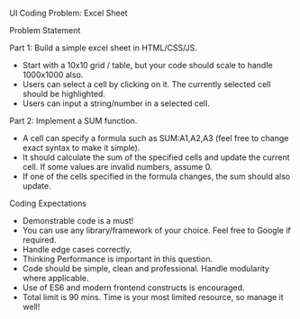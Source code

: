 UI Coding Problem: Excel Sheet

Problem Statement

Part 1: Build a simple excel sheet in HTML/CSS/JS.

- Start with a 10x10 grid / table, but your code should scale to handle 1000x1000 also.
- Users can select a cell by clicking on it. The currently selected cell should be highlighted.
- Users can input a string/number in a selected cell.

Part 2: Implement a SUM function.

- A cell can specify a formula such as SUM:A1,A2,A3 (feel free to change exact syntax to
  make it simple).
- It should calculate the sum of the specified cells and update the current cell. If some
  values are invalid numbers, assume 0.
- If one of the cells specified in the formula changes, the sum should also update.

Coding Expectations

- Demonstrable code is a must!
- You can use any library/framework of your choice. Feel free to Google if required.
- Handle edge cases correctly.
- Thinking Performance is important in this question.
- Code should be simple, clean and professional. Handle modularity where applicable.
- Use of ES6 and modern frontend constructs is encouraged.
- Total limit is 90 mins. Time is your most limited resource, so manage it well!
